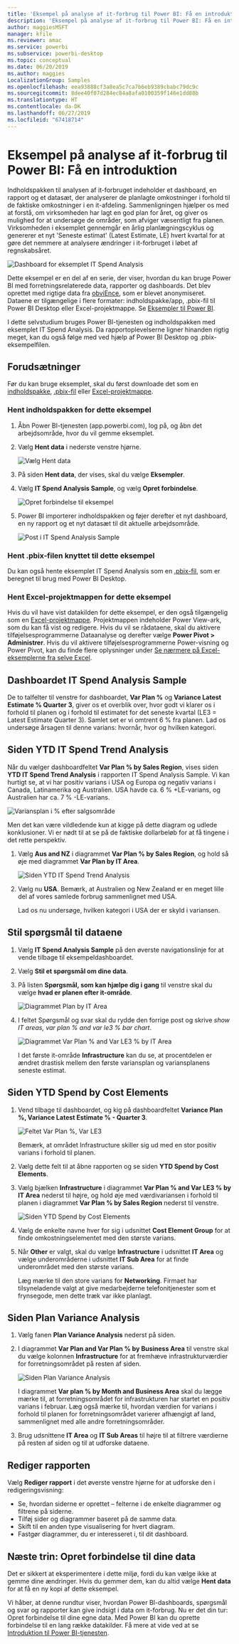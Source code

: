 ```yaml
---
title: 'Eksempel på analyse af it-forbrug til Power BI: Få en introduktion'
description: 'Eksempel på analyse af it-forbrug til Power BI: Få en introduktion'
author: maggiesMSFT
manager: kfile
ms.reviewer: amac
ms.service: powerbi
ms.subservice: powerbi-desktop
ms.topic: conceptual
ms.date: 06/20/2019
ms.author: maggies
LocalizationGroup: Samples
ms.openlocfilehash: eea93888cf3a8ea5c7ca7b6eb9389cbabc79dc9c
ms.sourcegitcommit: 8dee40f07d284ec84a8afa0100359f146e1dd88b
ms.translationtype: HT
ms.contentlocale: da-DK
ms.lasthandoff: 06/27/2019
ms.locfileid: "67418714"
---
```

# <a name="it-spend-analysis-sample-for-power-bi-take-a-tour"></a>Eksempel på analyse af it-forbrug til Power BI: Få en introduktion

Indholdspakken til analysen af it-forbruget indeholder et dashboard, en rapport og et datasæt, der analyserer de planlagte omkostninger i forhold til de faktiske omkostninger i en it-afdeling. Sammenligningen hjælper os med at forstå, om virksomheden har lagt en god plan for året, og giver os mulighed for at undersøge de områder, som afviger væsentligt fra planen. Virksomheden i eksemplet gennemgår en årlig planlægningscyklus og genererer et nyt 'Seneste estimat' (Latest Estimate, LE) hvert kvartal for at gøre det nemmere at analysere ændringer i it-forbruget i løbet af regnskabsåret.

![Dashboard for eksemplet IT Spend Analysis](media/sample-it-spend/it1.png)

Dette eksempel er en del af en serie, der viser, hvordan du kan bruge Power BI med forretningsrelaterede data, rapporter og dashboards. Det blev oprettet med rigtige data fra [obviEnce](http://www.obvience.com/), som er blevet anonymiseret. Dataene er tilgængelige i flere formater: indholdspakke/app, .pbix-fil til Power BI Desktop eller Excel-projektmappe. Se [Eksempler til Power BI](sample-datasets.md). 

I dette selvstudium bruges Power BI-tjenesten og indholdspakken med eksemplet IT Spend Analysis. Da rapportoplevelserne ligner hinanden rigtig meget, kan du også følge med ved hjælp af Power BI Desktop og .pbix-eksempelfilen.

## <a name="prerequisites"></a>Forudsætninger

 Før du kan bruge eksemplet, skal du først downloade det som en [indholdspakke](#get-the-content-pack-for-this-sample), [.pbix-fil](#get-the-pbix-file-for-this-sample) eller [Excel-projektmappe](#get-the-excel-workbook-for-this-sample).

### <a name="get-the-content-pack-for-this-sample"></a>Hent indholdspakken for dette eksempel

1. Åbn Power BI-tjenesten (app.powerbi.com), log på, og åbn det arbejdsområde, hvor du vil gemme eksemplet.

2. Vælg **Hent data** i nederste venstre hjørne.
   
   ![Vælg Hent data](media/sample-datasets/power-bi-get-data.png)
3. På siden **Hent data**, der vises, skal du vælge **Eksempler**.
   
4. Vælg **IT Spend Analysis Sample**, og vælg **Opret forbindelse**.  
  
   ![Opret forbindelse til eksempel](media/sample-it-spend/it-connect.png)
   
5. Power BI importerer indholdspakken og føjer derefter et nyt dashboard, en ny rapport og et nyt datasæt til dit aktuelle arbejdsområde.
   
   ![Post i IT Spend Analysis Sample](media/sample-it-spend/it-spend-analysis-sample-entry.png)
  
### <a name="get-the-pbix-file-for-this-sample"></a>Hent .pbix-filen knyttet til dette eksempel

Du kan også hente eksemplet IT Spend Analysis som en [.pbix-fil](http://download.microsoft.com/download/E/9/8/E98CEB6D-CEBB-41CF-BA2B-1A1D61B27D87/IT%20Spend%20Analysis%20Sample%20PBIX.pbix), som er beregnet til brug med Power BI Desktop.

### <a name="get-the-excel-workbook-for-this-sample"></a>Hent Excel-projektmappen for dette eksempel

Hvis du vil have vist datakilden for dette eksempel, er den også tilgængelig som en [Excel-projektmappe](http://go.microsoft.com/fwlink/?LinkId=529783). Projektmappen indeholder Power View-ark, som du kan få vist og redigere. Hvis du vil se rådataene, skal du aktivere tilføjelsesprogrammerne Dataanalyse og derefter vælge **Power Pivot > Administrer**. Hvis du vil aktivere tilføjelsesprogrammerne Power-visning og Power Pivot, kan du finde flere oplysninger under [Se nærmere på Excel-eksemplerne fra selve Excel](sample-datasets.md#optional-take-a-look-at-the-excel-samples-from-inside-excel-itself).

## <a name="it-spend-analysis-sample-dashboard"></a>Dashboardet IT Spend Analysis Sample
De to talfelter til venstre for dashboardet, **Var Plan %** og **Variance Latest Estimate % Quarter 3**, giver os et overblik over, hvor godt vi klarer os i forhold til planen og i forhold til estimatet for det seneste kvartal (LE3 = Latest Estimate Quarter 3). Samlet set er vi omtrent 6 % fra planen. Lad os undersøge årsagen til denne varians: hvornår, hvor og hvilken kategori.

## <a name="ytd-it-spend-trend-analysis-page"></a>Siden YTD IT Spend Trend Analysis
Når du vælger dashboardfeltet **Var Plan % by Sales Region**, vises siden **YTD IT Spend Trend Analysis** i rapporten IT Spend Analysis Sample. Vi kan hurtigt se, at vi har positiv varians i USA og Europa og negativ varians i Canada, Latinamerika og Australien. USA havde ca. 6 % +LE-varians, og Australien har ca. 7 % -LE-varians.

![Variansplan i % efter salgsområde](media/sample-it-spend/it2.png)

Men det kan være vildledende kun at kigge på dette diagram og udlede konklusioner. Vi er nødt til at se på de faktiske dollarbeløb for at få tingene i det rette perspektiv.

1. Vælg **Aus and NZ** i diagrammet **Var Plan % by Sales Region**, og hold så øje med diagrammet **Var Plan by IT Area**.

   ![Siden YTD IT Spend Trend Analysis](media/sample-it-spend/it3.png)
2. Vælg nu **USA**. Bemærk, at Australien og New Zealand er en meget lille del af vores samlede forbrug sammenlignet med USA.

    Lad os nu undersøge, hvilken kategori i USA der er skyld i variansen.

## <a name="ask-questions-of-the-data"></a>Stil spørgsmål til dataene
1. Vælg **IT Spend Analysis Sample** på den øverste navigationslinje for at vende tilbage til eksempeldashboardet.
2. Vælg **Stil et spørgsmål om dine data**.
3. På listen **Spørgsmål, som kan hjælpe dig i gang** til venstre skal du vælge **hvad er planen efter it-område**.

   ![Diagrammet Plan by IT Area](media/sample-it-spend/it-area-chart.png)

4. I feltet Spørgsmål og svar skal du rydde den forrige post og skrive *show IT areas, var plan % and var le3 % bar chart*.

   ![Diagrammet Var Plan % and Var LE3 % by IT Area](media/sample-it-spend/it4.png)

   I det første it-område **Infrastructure** kan du se, at procentdelen er ændret drastisk mellem den første variansplan og variansplanens seneste estimat.

## <a name="ytd-spend-by-cost-elements-page"></a>Siden YTD Spend by Cost Elements

1. Vend tilbage til dashboardet, og kig på dashboardfeltet **Variance Plan %, Variance Latest Estimate % - Quarter 3**.

   ![Feltet Var Plan %, Var LE3](media/sample-it-spend/it5.png)

   Bemærk, at området Infrastructure skiller sig ud med en stor positiv varians i forhold til planen.

1. Vælg dette felt til at åbne rapporten og se siden **YTD Spend by Cost Elements**.
2. Vælg bjælken **Infrastructure** i diagrammet **Var Plan % and Var LE3 % by IT Area** nederst til højre, og hold øje med værdivariansen i forhold til planen i diagrammet **Var Plan % by Sales Region** nederst til venstre.

    ![Siden YTD Spend by Cost Elements](media/sample-it-spend/it6.png)
3. Vælg de enkelte navne hver for sig i udsnittet **Cost Element Group** for at finde omkostningselementet med den største varians.
4. Når **Other** er valgt, skal du vælge **Infrastructure** i udsnittet **IT Area** og vælge underområderne i udsnittet **IT Sub Area** for at finde underområdet med den største varians.  

   Læg mærke til den store varians for **Networking**. Firmaet har tilsyneladende valgt at give medarbejderne telefonitjenester som et frynsegode, men dette træk var ikke planlagt.

## <a name="plan-variance-analysis-page"></a>Siden Plan Variance Analysis

1. Vælg fanen **Plan Variance Analysis** nederst på siden.

2. I diagrammet **Var Plan and Var Plan % by Business Area** til venstre skal du vælge kolonnen **Infrastructure** for at fremhæve infrastrukturværdier for forretningsområdet på resten af siden.

    ![Siden Plan Variance Analysis](media/sample-it-spend/it7.png)

   I diagrammet **Var plan % by Month and Business Area** skal du lægge mærke til, at forretningsområdet for infrastrukturen har startet en positiv varians i februar. Læg også mærke til, hvordan værdien for varians i forhold til planen for forretningsområdet varierer afhængigt af land, sammenlignet med alle andre forretningsområder. 

3. Brug udsnittene **IT Area** og **IT Sub Areas** til højre til at filtrere værdierne på resten af siden og til at udforske dataene. 

## <a name="edit-the-report"></a>Rediger rapporten
Vælg **Rediger rapport** i det øverste venstre hjørne for at udforske den i redigeringsvisning:

* Se, hvordan siderne er oprettet – felterne i de enkelte diagrammer og filtrene på siderne.
* Tilføj sider og diagrammer baseret på de samme data.
* Skift til en anden type visualisering for hvert diagram.
* Fastgør diagrammer, du er interesseret i, til dit dashboard.

## <a name="next-steps-connect-to-your-data"></a>Næste trin: Opret forbindelse til dine data
Det er sikkert at eksperimentere i dette miljø, fordi du kan vælge ikke at gemme dine ændringer. Hvis du gemmer dem, kan du altid vælge **Hent data** for at få en ny kopi af dette eksempel.

Vi håber, at denne rundtur viser, hvordan Power BI-dashboards, spørgsmål og svar og rapporter kan give indsigt i data om it-forbrug. Nu er det din tur: Opret forbindelse til dine egne data. Med Power BI kan du oprette forbindelse til en lang række datakilder. Få mere at vide ved at se [Introduktion til Power BI-tjenesten](service-get-started.md).
